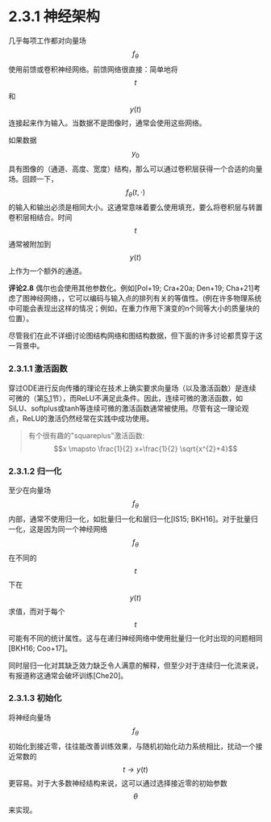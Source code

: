 # 2.3.1 神经架构

几乎每项工作都对向量场$$f_{\theta}$$使用前馈或卷积神经网络。前馈网络很直接：简单地将$$t$$和$$y(t)$$连接起来作为输入。当数据不是图像时，通常会使用这些网络。

如果数据$$y_{0}$$具有图像的（通道、高度、宽度）结构，那么可以通过卷积层获得一个合适的向量场。回顾一下，$$f_{\theta}(t, \cdot)$$的输入和输出必须是相同大小。这通常意味着要么使用填充，要么将卷积层与转置卷积层相结合。时间$$t$$通常被附加到$$y(t)$$上作为一个额外的通道。

**评论2.8**  偶尔也会使用其他参数化。例如\[Pol+19; Cra+20a; Den+19; Cha+21]考虑了图神经网络，，它可以编码与输入点的排列有关的等值性。(例在许多物理系统中可能会表现出这样的情况；例如，在重力作用下演变的n个同等大小的质量块的位置）。

尽管我们在此不详细讨论图结构网络和图结构数据，但下面的许多讨论都贯穿于这一背景中。

### 2.3.1.1 激活函数

穿过ODE进行反向传播的理论在技术上确实要求向量场（以及激活函数）是连续可微的（第[5.1](../../5.-shen-jing-wei-fen-fang-cheng-shu-zhi-jie/5.1-chuan-guo-odes-jin-hang-fan-xiang-chuan-bo/)节），而ReLU不满足此条件。因此，连续可微的激活函数，如SiLU、softplus或tanh等连续可微的激活函数通常被使用。尽管有这一理论观点，ReLU的激活仍然经常在实践中成功使用。

> 有个很有趣的"squareplus"激活函数: $$x \mapsto \frac{1}{2} x+\frac{1}{2} \sqrt{x^{2}+4}$$

### 2.3.1.2 归一化

至少在向量场$$f_{\theta}$$内部，通常不使用归一化，如批量归一化和层归一化\[IS15; BKH16]。对于批量归一化，这是因为同一个神经网络$$f_{\theta}$$在不同的$$t$$下在$$y(t)$$求值，而对于每个$$t$$可能有不同的统计属性。这与在递归神经网络中使用批量归一化时出现的问题相同\[BKH16; Coo+17]。

同时层归一化对其缺乏效力缺乏令人满意的解释，但至少对于连续归一化流来说，有报道称这通常会破坏训练\[Che20]。

### 2.3.1.3 初始化

将神经向量场$$f_\theta$$初始化到接近零，往往能改善训练效果，与随机初始化动力系统相比，扰动一个接近常数的$$t \to y(t)$$更容易。对于大多数神经结构来说，这可以通过选择接近零的初始参数$$θ$$来实现。
